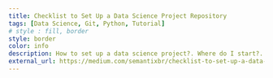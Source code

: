 ```yaml
---
title: Checklist to Set Up a Data Science Project Repository
tags: [Data Science, Git, Python, Tutorial]
# style : fill, border
style: border
color: info
description: How to set up a data science project?. Where do I start?. How do I structure my project?. Just a few questions we frequently have when starting a project.
external_url: https://medium.com/semantixbr/checklist-to-set-up-a-data-science-project-repository-b3ce1ea3bbe7
---
```

